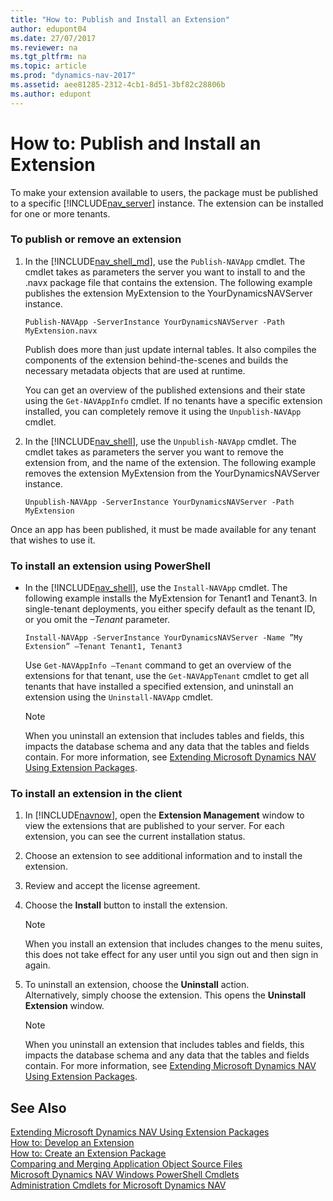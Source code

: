 ```yaml
---
title: "How to: Publish and Install an Extension"
author: edupont04
ms.date: 27/07/2017
ms.reviewer: na
ms.tgt_pltfrm: na
ms.topic: article
ms.prod: "dynamics-nav-2017"
ms.assetid: aee81285-2312-4cb1-8d51-3bf82c28806b
ms.author: edupont
---
```

# How to: Publish and Install an Extension
To make your extension available to users, the package must be published to a specific [!INCLUDE[nav_server](includes/nav_server_md.md)] instance. The extension can be installed for one or more tenants.  

### To publish or remove an extension  

1.  In the [!INCLUDE[nav_shell_md](includes/nav_shell_md.md)], use the `Publish-NAVApp` cmdlet. The cmdlet takes as parameters the server you want to install to and the .navx package file that contains the extension. The following example publishes the extension MyExtension to the YourDynamicsNAVServer instance.  

    ```  
    Publish-NAVApp -ServerInstance YourDynamicsNAVServer -Path MyExtension.navx  
    ```  

     Publish does more than just update internal tables. It also compiles the components of the extension behind-the-scenes and builds the necessary metadata objects that are used at runtime.  

     You can get an overview of the published extensions and their state using the `Get-NAVAppInfo` cmdlet. If no tenants have a specific extension installed, you can completely remove it using the `Unpublish-NAVApp` cmdlet.  

2.  In the [!INCLUDE[nav_shell](includes/nav_shell_md.md)], use the `Unpublish-NAVApp` cmdlet. The cmdlet takes as parameters the server you want to remove the extension from, and the name of the extension. The following example removes the extension MyExtension from the YourDynamicsNAVServer instance.  

    ```  
    Unpublish-NAVApp -ServerInstance YourDynamicsNAVServer -Path MyExtension  
    ```  

 Once an app has been published, it must be made available for any tenant that wishes to use it.  

### To install an extension using PowerShell  

-   In the [!INCLUDE[nav_shell](includes/nav_shell_md.md)], use the `Install-NAVApp` cmdlet. The following example installs the MyExtension for Tenant1 and Tenant3. In single-tenant deployments, you either specify default as the tenant ID, or you omit the *–Tenant* parameter.  

    ```  
    Install-NAVApp -ServerInstance YourDynamicsNAVServer -Name ”My Extension” –Tenant Tenant1, Tenant3  
    ```  

     Use `Get-NAVAppInfo –Tenant` command to get an overview of the extensions for that tenant, use the `Get-NAVAppTenant` cmdlet to get all tenants that have installed a specified extension, and uninstall an extension using the `Uninstall-NAVApp` cmdlet.  

    > [!NOTE]  
    >  When you uninstall an extension that includes tables and fields, this impacts the database schema and any data that the tables and fields contain. For more information, see [Extending Microsoft Dynamics NAV Using Extension Packages](Extending-Microsoft-Dynamics-NAV-Using-Extension-Packages.md).  

### To install an extension in the client  

1.  In [!INCLUDE[navnow](includes/navnow_md.md)], open the **Extension Management** window to view the extensions that are published to your server. For each extension, you can see the current installation status.  
2.  Choose an extension to see additional information and to install the extension.  
3.  Review and accept the license agreement.  
4.  Choose the **Install** button to install the extension.  

    > [!NOTE]  
    >  When you install an extension that includes changes to the menu suites, this does not take effect for any user until you sign out and then sign in again.    

5.  To uninstall an extension, choose the **Uninstall** action.  
    Alternatively, simply choose the extension. This opens the **Uninstall Extension** window.  

    > [!NOTE]  
    >  When you uninstall an extension that includes tables and fields, this impacts the database schema and any data that the tables and fields contain. For more information, see [Extending Microsoft Dynamics NAV Using Extension Packages](Extending-Microsoft-Dynamics-NAV-Using-Extension-Packages.md).  

## See Also  
[Extending Microsoft Dynamics NAV Using Extension Packages](Extending-Microsoft-Dynamics-NAV-Using-Extension-Packages.md)   
[How to: Develop an Extension](How-to--Develop-an-Extension.md)   
[How to: Create an Extension Package](How-to--Create-an-Extension-Package.md)   
[Comparing and Merging Application Object Source Files](Comparing-and-Merging-Application-Object-Source-Files.md)   
[Microsoft Dynamics NAV Windows PowerShell Cmdlets](Microsoft-Dynamics-NAV-Windows-PowerShell-Cmdlets.md)   
[Administration Cmdlets for Microsoft Dynamics NAV](http://go.microsoft.com/fwlink/?LinkID=510540)
